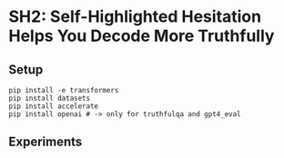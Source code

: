 SH2: Self-Highlighted Hesitation Helps You Decode More Truthfully
===

## Setup

```
pip install -e transformers
pip install datasets
pip install accelerate
pip install openai # -> only for truthfulqa and gpt4_eval
```

## Experiments

